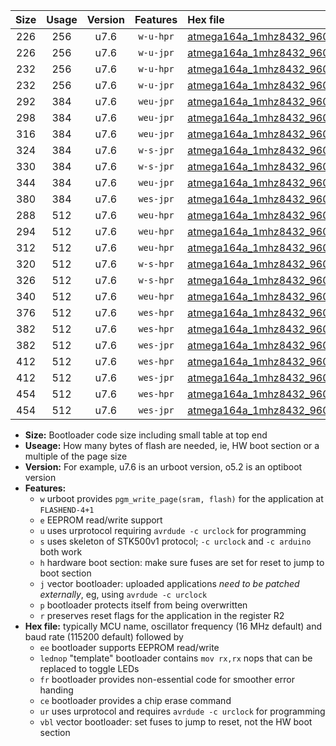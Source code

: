 |Size|Usage|Version|Features|Hex file|
|:-:|:-:|:-:|:-:|:--|
|226|256|u7.6|`w-u-hpr`|[atmega164a_1mhz8432_9600bps_ur.hex](https://raw.githubusercontent.com/stefanrueger/urboot/main//atmega164a_1mhz8432_9600bps_ur.hex)|
|226|256|u7.6|`w-u-jpr`|[atmega164a_1mhz8432_9600bps_ur_vbl.hex](https://raw.githubusercontent.com/stefanrueger/urboot/main//atmega164a_1mhz8432_9600bps_ur_vbl.hex)|
|232|256|u7.6|`w-u-hpr`|[atmega164a_1mhz8432_9600bps_lednop_ur.hex](https://raw.githubusercontent.com/stefanrueger/urboot/main//atmega164a_1mhz8432_9600bps_lednop_ur.hex)|
|232|256|u7.6|`w-u-jpr`|[atmega164a_1mhz8432_9600bps_lednop_ur_vbl.hex](https://raw.githubusercontent.com/stefanrueger/urboot/main//atmega164a_1mhz8432_9600bps_lednop_ur_vbl.hex)|
|292|384|u7.6|`weu-jpr`|[atmega164a_1mhz8432_9600bps_ee_ur_vbl.hex](https://raw.githubusercontent.com/stefanrueger/urboot/main//atmega164a_1mhz8432_9600bps_ee_ur_vbl.hex)|
|298|384|u7.6|`weu-jpr`|[atmega164a_1mhz8432_9600bps_ee_lednop_ur_vbl.hex](https://raw.githubusercontent.com/stefanrueger/urboot/main//atmega164a_1mhz8432_9600bps_ee_lednop_ur_vbl.hex)|
|316|384|u7.6|`weu-jpr`|[atmega164a_1mhz8432_9600bps_ee_lednop_fr_ur_vbl.hex](https://raw.githubusercontent.com/stefanrueger/urboot/main//atmega164a_1mhz8432_9600bps_ee_lednop_fr_ur_vbl.hex)|
|324|384|u7.6|`w-s-jpr`|[atmega164a_1mhz8432_9600bps_vbl.hex](https://raw.githubusercontent.com/stefanrueger/urboot/main//atmega164a_1mhz8432_9600bps_vbl.hex)|
|330|384|u7.6|`w-s-jpr`|[atmega164a_1mhz8432_9600bps_lednop_vbl.hex](https://raw.githubusercontent.com/stefanrueger/urboot/main//atmega164a_1mhz8432_9600bps_lednop_vbl.hex)|
|344|384|u7.6|`weu-jpr`|[atmega164a_1mhz8432_9600bps_ee_lednop_fr_ce_ur_vbl.hex](https://raw.githubusercontent.com/stefanrueger/urboot/main//atmega164a_1mhz8432_9600bps_ee_lednop_fr_ce_ur_vbl.hex)|
|380|384|u7.6|`wes-jpr`|[atmega164a_1mhz8432_9600bps_ee_vbl.hex](https://raw.githubusercontent.com/stefanrueger/urboot/main//atmega164a_1mhz8432_9600bps_ee_vbl.hex)|
|288|512|u7.6|`weu-hpr`|[atmega164a_1mhz8432_9600bps_ee_ur.hex](https://raw.githubusercontent.com/stefanrueger/urboot/main//atmega164a_1mhz8432_9600bps_ee_ur.hex)|
|294|512|u7.6|`weu-hpr`|[atmega164a_1mhz8432_9600bps_ee_lednop_ur.hex](https://raw.githubusercontent.com/stefanrueger/urboot/main//atmega164a_1mhz8432_9600bps_ee_lednop_ur.hex)|
|312|512|u7.6|`weu-hpr`|[atmega164a_1mhz8432_9600bps_ee_lednop_fr_ur.hex](https://raw.githubusercontent.com/stefanrueger/urboot/main//atmega164a_1mhz8432_9600bps_ee_lednop_fr_ur.hex)|
|320|512|u7.6|`w-s-hpr`|[atmega164a_1mhz8432_9600bps.hex](https://raw.githubusercontent.com/stefanrueger/urboot/main//atmega164a_1mhz8432_9600bps.hex)|
|326|512|u7.6|`w-s-hpr`|[atmega164a_1mhz8432_9600bps_lednop.hex](https://raw.githubusercontent.com/stefanrueger/urboot/main//atmega164a_1mhz8432_9600bps_lednop.hex)|
|340|512|u7.6|`weu-hpr`|[atmega164a_1mhz8432_9600bps_ee_lednop_fr_ce_ur.hex](https://raw.githubusercontent.com/stefanrueger/urboot/main//atmega164a_1mhz8432_9600bps_ee_lednop_fr_ce_ur.hex)|
|376|512|u7.6|`wes-hpr`|[atmega164a_1mhz8432_9600bps_ee.hex](https://raw.githubusercontent.com/stefanrueger/urboot/main//atmega164a_1mhz8432_9600bps_ee.hex)|
|382|512|u7.6|`wes-hpr`|[atmega164a_1mhz8432_9600bps_ee_lednop.hex](https://raw.githubusercontent.com/stefanrueger/urboot/main//atmega164a_1mhz8432_9600bps_ee_lednop.hex)|
|382|512|u7.6|`wes-jpr`|[atmega164a_1mhz8432_9600bps_ee_lednop_vbl.hex](https://raw.githubusercontent.com/stefanrueger/urboot/main//atmega164a_1mhz8432_9600bps_ee_lednop_vbl.hex)|
|412|512|u7.6|`wes-hpr`|[atmega164a_1mhz8432_9600bps_ee_lednop_fr.hex](https://raw.githubusercontent.com/stefanrueger/urboot/main//atmega164a_1mhz8432_9600bps_ee_lednop_fr.hex)|
|412|512|u7.6|`wes-jpr`|[atmega164a_1mhz8432_9600bps_ee_lednop_fr_vbl.hex](https://raw.githubusercontent.com/stefanrueger/urboot/main//atmega164a_1mhz8432_9600bps_ee_lednop_fr_vbl.hex)|
|454|512|u7.6|`wes-hpr`|[atmega164a_1mhz8432_9600bps_ee_lednop_fr_ce.hex](https://raw.githubusercontent.com/stefanrueger/urboot/main//atmega164a_1mhz8432_9600bps_ee_lednop_fr_ce.hex)|
|454|512|u7.6|`wes-jpr`|[atmega164a_1mhz8432_9600bps_ee_lednop_fr_ce_vbl.hex](https://raw.githubusercontent.com/stefanrueger/urboot/main//atmega164a_1mhz8432_9600bps_ee_lednop_fr_ce_vbl.hex)|

- **Size:** Bootloader code size including small table at top end
- **Useage:** How many bytes of flash are needed, ie, HW boot section or a multiple of the page size
- **Version:** For example, u7.6 is an urboot version, o5.2 is an optiboot version
- **Features:**
  + `w` urboot provides `pgm_write_page(sram, flash)` for the application at `FLASHEND-4+1`
  + `e` EEPROM read/write support
  + `u` uses urprotocol requiring `avrdude -c urclock` for programming
  + `s` uses skeleton of STK500v1 protocol; `-c urclock` and `-c arduino` both work
  + `h` hardware boot section: make sure fuses are set for reset to jump to boot section
  + `j` vector bootloader: uploaded applications *need to be patched externally*, eg, using `avrdude -c urclock`
  + `p` bootloader protects itself from being overwritten
  + `r` preserves reset flags for the application in the register R2
- **Hex file:** typically MCU name, oscillator frequency (16 MHz default) and baud rate (115200 default) followed by
  + `ee` bootloader supports EEPROM read/write
  + `lednop` "template" bootloader contains `mov rx,rx` nops that can be replaced to toggle LEDs
  + `fr` bootloader provides non-essential code for smoother error handing
  + `ce` bootloader provides a chip erase command
  + `ur` uses urprotocol and requires `avrdude -c urclock` for programming
  + `vbl` vector bootloader: set fuses to jump to reset, not the HW boot section
